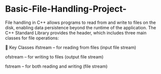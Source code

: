 # Basic-File-Handling-Project-

File handling in C++ allows programs to read from and write to files on the disk, enabling data persistence beyond the runtime of the application. The C++ Standard Library provides the <fstream> header, which includes three main classes for file operations:

🔧 Key Classes
ifstream – for reading from files (input file stream)

ofstream – for writing to files (output file stream)

fstream – for both reading and writing (file stream)
